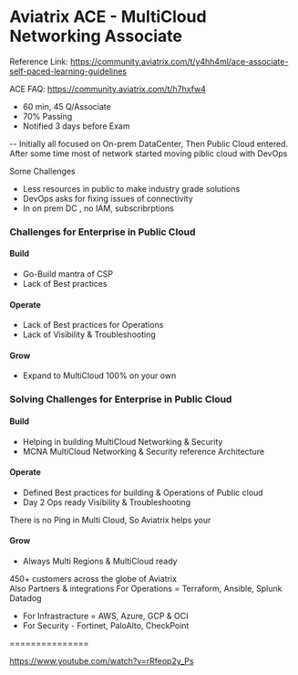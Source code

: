 # Aviatrix ACE - MultiCloud Networking Associate

Reference Link: https://community.aviatrix.com/t/y4hh4ml/ace-associate-self-paced-learning-guidelines

ACE FAQ: https://community.aviatrix.com/t/h7hxfw4

- 60 min, 45 Q/Associate
- 70% Passing
- Notified 3 days before Exam

--
Initially all focused on On-prem DataCenter, Then Public Cloud entered. 
After some time most of network started moving piblic cloud with DevOps

Some Challenges 
- Less resources in public to make industry grade solutions
- DevOps asks for fixing issues of connectivity
- In on prem DC , no IAM, subscribrptions


### Challenges for Enterprise in Public Cloud
#### Build
- Go-Build mantra of CSP
- Lack of Best practices
#### Operate
- Lack of Best practices for Operations
- Lack of Visibility & Troubleshooting
#### Grow
- Expand to MultiCloud 100% on your own



### Solving Challenges for Enterprise in Public Cloud
#### Build
- Helping in building MultiCloud Networking & Security
- MCNA MultiCloud Networking & Security reference Architecture
#### Operate
- Defined Best practices for building & Operations of Public cloud
- Day 2 Ops ready Visibility & Troubleshooting

There is no Ping in Multi Cloud, So Aviatrix helps your
#### Grow
- Always Multi Regions & MultiCloud ready

450+ customers across the globe of Aviatrix
</br>
Also Partners & integrations
For Operations = Terraform, Ansible, Splunk Datadog
- For Infrastracture = AWS, Azure, GCP & OCI
- For Security - Fortinet, PaloAlto, CheckPoint


===============

https://www.youtube.com/watch?v=rRfeop2y_Ps

